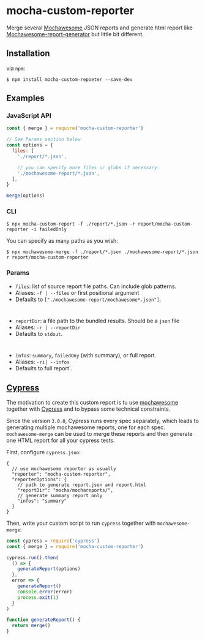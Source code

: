 # mocha-custom-reporter

Merge several [Mochawesome](https://github.com/adamgruber/mochawesome) JSON reports and generate html report like [Mochawesome-report-generator](https://github.com/adamgruber/mochawesome-report-generator) but little bit different.

## Installation

via `npm`:

```
$ npm install mocha-custom-repoeter --save-dev
```

## Examples

### JavaScript API

```javascript
const { merge } = require('mocha-custom-reporter')

// See Params section below
const options = {
  files: [
    './report/*.json',

    // you can specify more files or globs if necessary:
    './mochawesome-report/*.json',
  ],
}

merge(options)
```

### CLI

```
$ npx mocha-custom-report -f ./report/*.json -r report/mocha-custom-reporter -i failedOnly
```

You can specify as many paths as you wish:

```
$ npx mochawesome-merge -f ./report/*.json ./mochawesome-report/*.json r report/mocha-custom-reporter
```

### Params

- `files`: list of source report file paths. Can include glob patterns.
- Aliases: `-f | --files` or first positional argument
- Defaults to `["./mochawesome-report/mochawesome*.json"]`.
#
- `reportDir`: a file path to the bundled results. Should be a `json` file 
- Aliases: `-r | --reportDir`
- Defaults to `stdout`.
#
- `infos`: `summary`, `failedOny` (with summary), or full report.
- Aliases: `-ri| --infos`
- Defaults to full report`.


## [Cypress](https://github.com/cypress-io/cypress)

The motivation to create this custom report is tu use [mochawesome](https://github.com/adamgruber/mochawesome) together with [Cypress](https://github.com/cypress-io/cypress) and to bypass some technical constraints.

Since the version `3.0.0`, Cypress runs every spec separately, which leads to generating multiple mochawesome reports, one for each spec. `mochawesome-merge` can be used to merge these reports and then generate one HTML report for all your cypress tests.

First, configure `cypress.json`:

```jsonc
{
  // use mochawesome reporter as usually
  "reporter": "mocha-custom-reporter",
  "reporterOptions": {
    // path to generate report.json and report.html
    "reportDir": "mocha/mochareports/",
    // generate summary report only
    "infos": "summary"
  }
}
```

Then, write your custom script to run `cypress` together with `mochawesome-merge`:

```javascript
const cypress = require('cypress')
const { merge } = require('mocha-custom-reporter')

cypress.run().then(
  () => {
    generateReport(options)
  },
  error => {
    generateReport()
    console.error(error)
    process.exit(1)
  }
)

function generateReport() {
  return merge()
}
```
